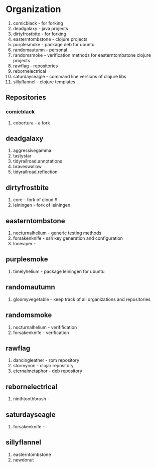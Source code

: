 # Organization

1. comicblack - for forking
2. deadgalaxy - java projects
3. dirtyfrostbite - for forking
4. easterntombstone - clojure projects
5. purplesmoke - package deb for ubuntu
6. randomautumn - personal
7. randomsmoke - verification methods for easterntombstone clojure projects
8. rawflag - repositories
9. rebornelectrical
10. saturdayseagle - command line versions of clojure libs
11. sillyflannel - clojure templates

## Repositories

### comicblack
1. cobertura - a fork

## deadgalaxy
1. aggressivegamma
2. tastystar
3. tidyrailroad.annotations
4. braveswallow
5. tidyrailroad.reflection

## dirtyfrostbite
1. core - fork of cloud 9
2. leiningen - fork of leiningen

## easterntombstone
1. nocturnalhelium - generic testing methods
2. forsakenknife - ssh key generation and configuration
3. loneviper -

## purplesmoke
1. timelyhelium - package leiningen for ubuntu

## randomautumn
1. gloomyvegetable - keep track of all organizations and repositories

## randomsmoke
1. nocturnalhelium - verifification
2. forsakenknife - verification

## rawflag
1. dancingleather - rpm repository
2. stormyiron - clojar repository
3. eternalmetaphor - deb repository

## rebornelectrical
1. ninthtoothbrush -

## saturdayseagle
1. forsakenknife - 

## sillyflannel
1. easterntombstone
2. newdonut